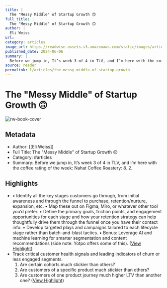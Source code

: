 ```yaml
---
title: |
  The "Messy Middle" of Startup Growth 🙃
full_title: |
  The "Messy Middle" of Startup Growth 🙃
author: |
  Eli Weiss
url: 
category: articles
image_url: https://readwise-assets.s3.amazonaws.com/static/images/article2.74d541386bbf.png
published_date: 2024-06-06
summary: |
  Before we jump in, It’s week 3 of 4 in TLV, and I’m here with the coffee rating of the week: Nahat Coffee Roastery: 8. 2.
source: reader
permalink: l/articles/the-messy-middle-of-startup-growth
---
```

# The "Messy Middle" of Startup Growth 🙃

![rw-book-cover](https://readwise-assets.s3.amazonaws.com/static/images/article2.74d541386bbf.png)

## Metadata
- Author: [[Eli Weiss]]
- Full Title: The "Messy Middle" of Startup Growth 🙃
- Category: #articles
- Summary: Before we jump in, It’s week 3 of 4 in TLV, and I’m here with the coffee rating of the week: Nahat Coffee Roastery: 8. 2.

## Highlights
- • Identify all the key stages customers go through, from initial awareness and through the funnel to purchase, retention/nurture, expansion, etc.
  • Map these out on Figma, Miro, or whatever other tool you’d prefer.
  • Define the primary goals, friction points, and engagement opportunities for each stage and how your retention strategy can help thoughtfully drive them through the funnel once you have their contact info.
  • Develop targeted plays and campaigns tailored to each lifecycle stage rather than batch-and-blast tactics.
  • Bonus: Leverage AI and machine learning for smarter segmentation and content recommendations (side note: Yotpo offers some of this). ([View Highlight](https://read.readwise.io/read/01hzrvg47qd1qmngfh5zqe66r0))
- Track critical customer health signals and leading indicators of churn or less engaged segments.
  1. Are certain cohorts much stickier than others?
  2. Are customers of a specific product much stickier than others?
  3. Are customers of one product journey much higher LTV than another one? ([View Highlight](https://read.readwise.io/read/01hzrvfzyw1mwwzy5brjyjjgbt))


